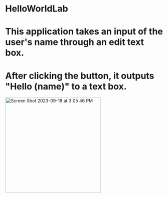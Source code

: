 # HelloWorldLab

# This application takes an input of the user's name through an edit text box.
# After clicking the button, it outputs "Hello (name)" to a text box.

<img width="305" alt="Screen Shot 2023-09-18 at 3 05 46 PM" src="https://github.com/heronziegel/HelloWorldLab/assets/143642735/55bd9a3d-d540-4015-88ec-ba67c1bac266">
